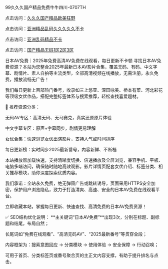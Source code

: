 99久久久国产精品免费牛牛四川-0707TH

点击访问：<a href="https://bered.pages.dev/">久久久国产精品欧美狂野</a>

点击访问：<a href="https://rtj-3zo.pages.dev/">亚洲精品乱码久久久久久不卡</a>

点击访问：<a href="https://gda-c7m.pages.dev/">亚洲乱码精品不卡</a>

点击访问：<a href="https://vassv.pages.dev/">国产精品无码1区2区3区</a>



日本AV免费｜2025年免费高清AV免费在线观看，每日更新不卡顿
寻找日本AV免费资源？本站为您整合2025年最新日本AV影片合集，覆盖无码、有码、中文字幕、剧情片、素人自拍等主流类型，全部高清视频在线播放，无需注册，永久免费，播放流畅无广告！

我们每日更新上百部热门番号，收录如三上悠亚、深田咏美、桥本有菜、河北彩花等顶级女优作品，搭配完整标签体系与搜索推荐，轻松查找喜爱题材。

📁 推荐资源分类：

无码AV专区：高清无码、无马赛克，真实还原原片体验

中文字幕专区：原声+字幕同步，剧情更易理解

女优合集：快速浏览女优出演影片，支持人气或时间排序

每日更新榜：实时同步2025最新番号，内容新鲜、不断档

本站播放器加载快速，支持清晰度切换、倍速播放及全屏浏览，兼容手机、平板、电脑多端访问，确保随时随地高效观影。影片详情页配套女优介绍、标签分类、相关推荐模块，助你深度探索优质内容。

我们承诺：全站永久免费，绝无弹窗广告或跳转诱导，页面采用HTTPS安全加密，保护用户浏览隐私，致力于打造清爽、高速、安全的日本AV免费在线观看平台。

立即收藏本站，掌握每日更新、快速查找、高清免费的日本AV免费资源！

✅ SEO结构优化说明：
**主关键词“日本AV免费”**出现3次，分别在标题、副标题和结尾，布局自然；

长尾词如“免费在线观看”、“高清无码AV”、“2025最新番号”等贯穿全段；

内容框架为：搜索意图回应 → 分类模块 → 使用体验 → 安全保障 → 行动召唤；

可用于首页、分类标签页或番号聚合页的主正文内容支撑，有助于提升排名与点击。









<span style="display:none;">[Canonical link]( https://github.com/bj616496/561264 ）</span>

